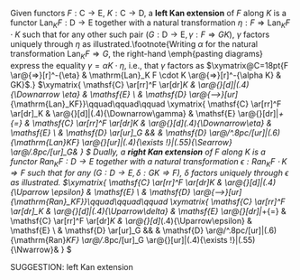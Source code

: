  Given functors $F : \mathsf{C} \to \mathsf{E}$, $K : \mathsf{C} \to \mathsf{D}$, a **left Kan extension** of $F$ along $K$ is a functor $\mathrm{Lan}_KF: \mathsf{D} \to \mathsf{E}$ together with a natural transformation $\eta: F \Rightarrow \mathrm{Lan}_KF \cdot  K$ such that for any other such pair $(G : \mathsf{D} \to \mathsf{E}, \gamma : F \Rightarrow GK)$, $\gamma$ factors uniquely through $\eta$ as illustrated.\footnote{Writing $\alpha$ for the natural transformation $\mathrm{Lan}_KF \Rightarrow G$, the right-hand \emph{pasting diagrams} express the equality $\gamma = \alpha K \cdot \eta$, i.e., that $\gamma$ factors as $\xymatrix@C=18pt{F \ar@{=>}[r]^-{\eta} & \mathrm{Lan}_K F \cdot K \ar@{=>}[r]^-{\alpha K} & GK}$.} $\xymatrix{ \mathsf{C} \ar[rr]^F \ar[dr]_K & \ar@{}[d]|(.4){\Downarrow \eta} & \mathsf{E} \\ & \mathsf{D} \ar@{-->}[ur]_{\mathrm{Lan}_KF}}\qquad\qquad\qquad \xymatrix{ \mathsf{C} \ar[rr]^F \ar[dr]_K & \ar@{}[d]|(.4){\Downarrow\gamma} & \mathsf{E} \ar@{}[dr]|*+{=} & \mathsf{C} \ar[rr]^F \ar[dr]_K & \ar@{}[d]_(.4){\Downarrow\eta} & \mathsf{E}  \\ & \mathsf{D} \ar[ur]_G &&  & \mathsf{D} \ar@/^.8pc/[ur]|(.6){\mathrm{Lan}_KF} \ar@{}[ur]|(.4){\exists !}|(.55){\Searrow} \ar@/_.8pc/[ur]_G& } $ Dually, a **right Kan extension** of $F$ along $K$ is a functor $\mathrm{Ran}_K F : \mathsf{D} \to \mathsf{E}$ together with a natural transformation $\epsilon : \mathrm{Ran}_KF \cdot K\Rightarrow F$ such that for any $(G : \mathsf{D} \to \mathsf{E}, \delta : GK \Rightarrow F)$, $\delta$ factors uniquely through $\epsilon$ as illustrated. $\xymatrix{ \mathsf{C} \ar[rr]^F \ar[dr]_K & \ar@{}[d]|(.4){\Uparrow \epsilon} & \mathsf{E} \\ & \mathsf{D} \ar@{-->}[ur]_{\mathrm{Ran}_KF}}\qquad\qquad\qquad \xymatrix{ \mathsf{C} \ar[rr]^F \ar[dr]_K & \ar@{}[d]|(.4){\Uparrow\delta} & \mathsf{E} \ar@{}[dr]|*+{=} & \mathsf{C} \ar[rr]^F \ar[dr]_K & \ar@{}[d]_(.4){\Uparrow\epsilon} & \mathsf{E} \\ & \mathsf{D} \ar[ur]_G &&  & \mathsf{D} \ar@/^.8pc/[ur]|(.6){\mathrm{Ran}_KF} \ar@/_.8pc/[ur]_G \ar@{}[ur]|(.4){\exists !}|(.55){\Nwarrow}& } $


SUGGESTION: left Kan extension